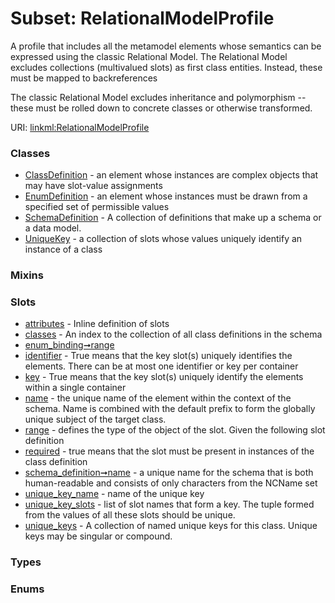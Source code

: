 
# Subset: RelationalModelProfile

A profile that includes all the metamodel elements whose semantics can be expressed using the classic Relational Model.
The Relational Model excludes collections (multivalued slots) as first class entities. Instead, these must be
mapped to backreferences

The classic Relational Model excludes inheritance and polymorphism -- these must be rolled down to
concrete classes or otherwise transformed.

URI: [linkml:RelationalModelProfile](https://w3id.org/linkml/RelationalModelProfile)


### Classes

 * [ClassDefinition](ClassDefinition.md) - an element whose instances are complex objects that may have slot-value assignments
 * [EnumDefinition](EnumDefinition.md) - an element whose instances must be drawn from a specified set of permissible values
 * [SchemaDefinition](SchemaDefinition.md) - A collection of definitions that make up a schema or a data model.
 * [UniqueKey](UniqueKey.md) - a collection of slots whose values uniquely identify an instance of a class

### Mixins


### Slots

 * [attributes](attributes.md) - Inline definition of slots
 * [classes](classes.md) - An index to the collection of all class definitions in the schema
 * [enum_binding➞range](enum_binding_range.md)
 * [identifier](identifier.md) - True means that the key slot(s) uniquely identifies the elements. There can be at most one identifier or key per container
 * [key](key.md) - True means that the key slot(s) uniquely identify the elements within a single container
 * [name](name.md) - the unique name of the element within the context of the schema.  Name is combined with the default prefix to form the globally unique subject of the target class.
 * [range](range.md) - defines the type of the object of the slot.  Given the following slot definition
 * [required](required.md) - true means that the slot must be present in instances of the class definition
 * [schema_definition➞name](schema_definition_name.md) - a unique name for the schema that is both human-readable and consists of only characters from the NCName set
 * [unique_key_name](unique_key_name.md) - name of the unique key
 * [unique_key_slots](unique_key_slots.md) - list of slot names that form a key. The tuple formed from the values of all these slots should be unique.
 * [unique_keys](unique_keys.md) - A collection of named unique keys for this class. Unique keys may be singular or compound.

### Types


### Enums

